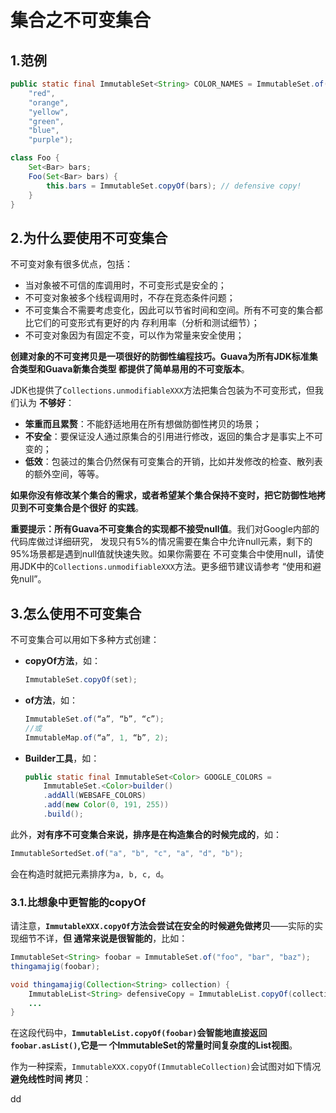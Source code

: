 集合之不可变集合
================================================================================
## 1.范例
```java
public static final ImmutableSet<String> COLOR_NAMES = ImmutableSet.of(
    "red",
    "orange",
    "yellow",
    "green",
    "blue",
    "purple");

class Foo {
    Set<Bar> bars;
    Foo(Set<Bar> bars) {
        this.bars = ImmutableSet.copyOf(bars); // defensive copy!
    }
}
```

## 2.为什么要使用不可变集合
不可变对象有很多优点，包括：
+ 当对象被不可信的库调用时，不可变形式是安全的；
+ 不可变对象被多个线程调用时，不存在竞态条件问题；
+ 不可变集合不需要考虑变化，因此可以节省时间和空间。所有不可变的集合都比它们的可变形式有更好的内
存利用率（分析和测试细节）；
+ 不可变对象因为有固定不变，可以作为常量来安全使用；

**创建对象的不可变拷贝是一项很好的防御性编程技巧。Guava为所有JDK标准集合类型和Guava新集合类型
都提供了简单易用的不可变版本**。

JDK也提供了`Collections.unmodifiableXXX`方法把集合包装为不可变形式，但我们认为 **不够好**：
+ **笨重而且累赘**：不能舒适地用在所有想做防御性拷贝的场景；
+ **不安全**：要保证没人通过原集合的引用进行修改，返回的集合才是事实上不可变的；
+ **低效**：包装过的集合仍然保有可变集合的开销，比如并发修改的检查、散列表的额外空间，等等。

**如果你没有修改某个集合的需求，或者希望某个集合保持不变时，把它防御性地拷贝到不可变集合是个很好
的实践**。

**重要提示：所有Guava不可变集合的实现都不接受null值**。我们对Google内部的代码库做过详细研究，
发现只有5%的情况需要在集合中允许null元素，剩下的95%场景都是遇到null值就快速失败。如果你需要在
不可变集合中使用null，请使用JDK中的`Collections.unmodifiableXXX`方法。更多细节建议请参考
“使用和避免null”。

## 3.怎么使用不可变集合
不可变集合可以用如下多种方式创建：
+ **copyOf方法**，如：
  ```java
  ImmutableSet.copyOf(set);
  ```
+ **of方法**，如：
  ```java
  ImmutableSet.of(“a”, “b”, “c”);
  //或
  ImmutableMap.of(“a”, 1, “b”, 2);
  ```
+ **Builder工具**，如：
  ```java
  public static final ImmutableSet<Color> GOOGLE_COLORS =
      ImmutableSet.<Color>builder()
      .addAll(WEBSAFE_COLORS)
      .add(new Color(0, 191, 255))
      .build();
  ```

此外，**对有序不可变集合来说，排序是在构造集合的时候完成的**，如：
```java
ImmutableSortedSet.of("a", "b", "c", "a", "d", "b");
```
会在构造时就把元素排序为`a, b, c, d`。

### 3.1.比想象中更智能的copyOf
请注意，**`ImmutableXXX.copyOf`方法会尝试在安全的时候避免做拷贝**——实际的实现细节不详，**但
通常来说是很智能的**，比如：
```java
ImmutableSet<String> foobar = ImmutableSet.of("foo", "bar", "baz");
thingamajig(foobar);

void thingamajig(Collection<String> collection) {
    ImmutableList<String> defensiveCopy = ImmutableList.copyOf(collection);
    ...
}
```
在这段代码中，**`ImmutableList.copyOf(foobar)`会智能地直接返回`foobar.asList()`,它是一
个ImmutableSet的常量时间复杂度的List视图**。

作为一种探索，`ImmutableXXX.copyOf(ImmutableCollection)`会试图对如下情况 **避免线性时间
拷贝**：









































dd
